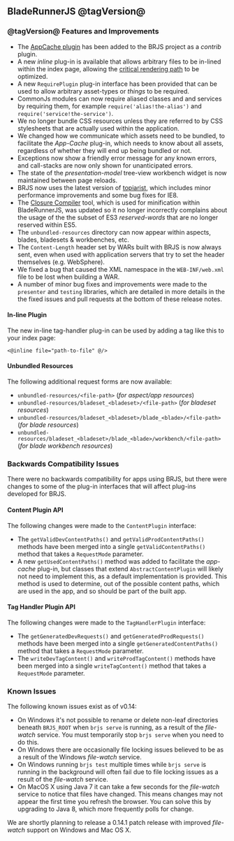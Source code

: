## BladeRunnerJS @tagVersion@

### @tagVersion@ Features and Improvements

  * The [AppCache plugin](https://github.com/BladeRunnerJS/brjs-appcache) has been added to the BRJS project as a _contrib_ plugin.
  * A new _inline_ plug-in is available that allows arbitrary files to be in-lined within the index page, allowing the [critical rendering path](https://developers.google.com/web/fundamentals/performance/critical-rendering-path/) to be optimized.
  * A new `RequirePlugin` plug-in interface has been provided that can be used to allow arbitrary asset-types or _things_ to be required.
  * CommonJs modules can now require aliased classes and and services by requiring them, for example `require('alias!the-alias')` and `require('service!the-service')`.
  * We no longer bundle CSS resources unless they are referred to by CSS stylesheets that are actually used within the application.
  * We changed how we communicate which assets need to be bundled, to facilitate the _App-Cache_ plug-in, which needs to know about all assets, regardless of whether they will end up being bundled or not.
  * Exceptions now show a friendly error message for any known errors, and call-stacks are now only shown for unanticipated errors.
  * The state of the _presentation-model_ tree-view workbench widget is now maintained between page reloads.
  * BRJS now uses the latest version of [topiarist](https://github.com/BladeRunnerJS/topiarist), which includes minor performance improvements and some bug fixes for IE8.
  * The [Closure Compiler](https://developers.google.com/closure/compiler/) tool, which is used for minification within BladeRunnerJS, was updated so it no longer incorrectly complains about the usage of the the subset of ES3 _reserved-words_ that are no longer reserved within ES5.
  * The `unbundled-resources` directory can now appear within aspects, blades, bladesets & workbenches, etc.
  * The `Content-Length` header set by WARs built with BRJS is now always sent, even when used with application servers that try to set the header themselves (e.g. WebSphere).
  * We fixed a bug that caused the XML namespace in the `WEB-INF/web.xml` file to be lost when building a WAR.
  * A number of minor bug fixes and improvements were made to the `presenter` and `testing` libraries, which are detailed in more details in the the fixed issues and pull requests at the bottom of these release notes.


#### In-line Plugin

The new in-line tag-handler plug-in can be used by adding a tag like this to your index page:

```
<@inline file="path-to-file" @/>
```


#### Unbundled Resources

The following additional request forms are now available:

  * `unbundled-resources/<file-path>` (_for aspect/app resources_)
  * `unbundled-resources/bladeset_<bladeset>/<file-path>` (_for bladeset resources_)
  * `unbundled-resources/bladeset_<bladeset>/blade_<blade>/<file-path>` (_for blade resources_)
  * `unbundled-resources/bladeset_<bladeset>/blade_<blade>/workbench/<file-path>` (_for blade workbench resources_)


### Backwards Compatibility Issues

There were no backwards compatibility for apps using BRJS, but there were changes to some of the plug-in interfaces that will affect plug-ins developed for BRJS.

#### Content Plugin API

The following changes were made to the `ContentPlugin` interface:

  * The `getValidDevContentPaths()` and `getValidProdContentPaths()` methods have been merged into a single `getValidContentPaths()` method that takes a `RequestMode` parameter.
  * A new `getUsedContentPaths()` method was added to facilitate the _app-cache_ plug-in, but classes that extend `AbstractContentPlugin` will likely not need to implement this, as a default implementation is provided. This method is used to determine, out of the possible content paths, which are used in the app, and so should be part of the built app.



#### Tag Handler Plugin API

The following changes were made to the `TagHandlerPlugin` interface:

  * The `getGeneratedDevRequests()` and `getGeneratedProdRequests()` methods have been merged into a single `getGeneratedContentPaths()` method that takes a `RequestMode` parameter.
  * The `writeDevTagContent()` and `writeProdTagContent()` methods have been merged into a single `writeTagContent()` method that takes a `RequestMode` parameter.


### Known Issues

The following known issues exist as of v0.14:

  * On Windows it's not possible to rename or delete non-leaf directories beneath `BRJS_ROOT` when `brjs serve` is running, as a result of the _file-watch_ service. You must temporarily stop `brjs serve` when you need to do this.
  * On Windows there are occasionally file locking issues believed to be as a result of the Windows _file-watch_ service.
  * On Windows running `brjs test` multiple times while `brjs serve` is running in the background will often fail due to file locking issues as a result of the _file-watch_ service.
  * On MacOS X using Java 7 it can take a few seconds for the _file-watch_ service to notice that files have changed. This means changes may not appear the first time you refresh the browser. You can solve this by upgrading to Java 8, which more frequently polls for change.

We are shortly planning to release a 0.14.1 patch release with improved _file-watch_ support on Windows and Mac OS X.
